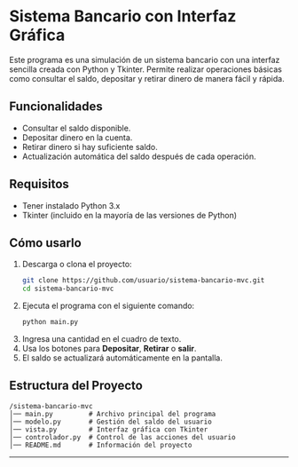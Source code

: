 # Sistema Bancario con Interfaz Gráfica

Este programa es una simulación de un sistema bancario con una interfaz sencilla creada con Python y Tkinter. Permite realizar operaciones básicas como consultar el saldo, depositar y retirar dinero de manera fácil y rápida.

## Funcionalidades
- Consultar el saldo disponible.
- Depositar dinero en la cuenta.
- Retirar dinero si hay suficiente saldo.
- Actualización automática del saldo después de cada operación.

## Requisitos
- Tener instalado Python 3.x
- Tkinter (incluido en la mayoría de las versiones de Python)

## Cómo usarlo
1. Descarga o clona el proyecto:
   ```sh
   git clone https://github.com/usuario/sistema-bancario-mvc.git
   cd sistema-bancario-mvc
   ```
2. Ejecuta el programa con el siguiente comando:
   ```sh
   python main.py
   ```
3. Ingresa una cantidad en el cuadro de texto.
4. Usa los botones para **Depositar**, **Retirar** o **salir**.
5. El saldo se actualizará automáticamente en la pantalla.

## Estructura del Proyecto
```
/sistema-bancario-mvc
│── main.py         # Archivo principal del programa
│── modelo.py       # Gestión del saldo del usuario
│── vista.py        # Interfaz gráfica con Tkinter
│── controlador.py  # Control de las acciones del usuario
│── README.md       # Información del proyecto
```

---

